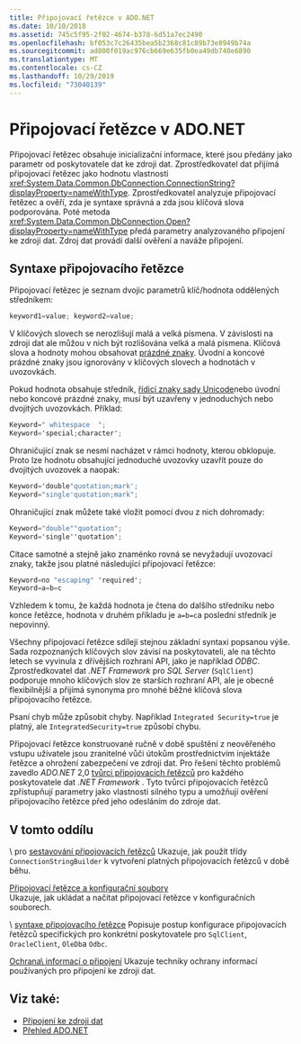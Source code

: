 ```yaml
---
title: Připojovací řetězce v ADO.NET
ms.date: 10/10/2018
ms.assetid: 745c5f95-2f02-4674-b378-6d51a7ec2490
ms.openlocfilehash: bf053c7c26435bea5b2368c81c89b73e8949b74a
ms.sourcegitcommit: ad800f019ac976cb669e635fb0ea49db740e6890
ms.translationtype: MT
ms.contentlocale: cs-CZ
ms.lasthandoff: 10/29/2019
ms.locfileid: "73040139"
---
```

# <a name="connection-strings-in-adonet"></a>Připojovací řetězce v ADO.NET

Připojovací řetězec obsahuje inicializační informace, které jsou předány jako parametr od poskytovatele dat ke zdroji dat. Zprostředkovatel dat přijímá připojovací řetězec jako hodnotu vlastnosti <xref:System.Data.Common.DbConnection.ConnectionString?displayProperty=nameWithType>. Zprostředkovatel analyzuje připojovací řetězec a ověří, zda je syntaxe správná a zda jsou klíčová slova podporována. Poté metoda <xref:System.Data.Common.DbConnection.Open?displayProperty=nameWithType> předá parametry analyzovaného připojení ke zdroji dat. Zdroj dat provádí další ověření a naváže připojení.

## <a name="connection-string-syntax"></a>Syntaxe připojovacího řetězce

Připojovací řetězec je seznam dvojic parametrů klíč/hodnota oddělených středníkem:

```csharp
keyword1=value; keyword2=value;
```

V klíčových slovech se nerozlišují malá a velká písmena. V závislosti na zdroji dat ale můžou v nich být rozlišována velká a malá písmena. Klíčová slova a hodnoty mohou obsahovat [prázdné znaky](https://en.wikipedia.org/wiki/Whitespace_character#Unicode). Úvodní a koncové prázdné znaky jsou ignorovány v klíčových slovech a hodnotách v uvozovkách.

Pokud hodnota obsahuje středník, [řídicí znaky sady Unicode](https://en.wikipedia.org/wiki/Unicode_control_characters)nebo úvodní nebo koncové prázdné znaky, musí být uzavřeny v jednoduchých nebo dvojitých uvozovkách. Příklad:

```csharp
Keyword=" whitespace  ";
Keyword='special;character';
```

Ohraničující znak se nesmí nacházet v rámci hodnoty, kterou obklopuje. Proto lze hodnotu obsahující jednoduché uvozovky uzavřít pouze do dvojitých uvozovek a naopak:

```csharp
Keyword='double"quotation;mark';
Keyword="single'quotation;mark";
```

Ohraničující znak můžete také vložit pomocí dvou z nich dohromady:

```csharp
Keyword="double""quotation";
Keyword='single''quotation';
```

Citace samotné a stejně jako znaménko rovná se nevyžadují uvozovací znaky, takže jsou platné následující připojovací řetězce:

```csharp
Keyword=no "escaping" 'required';
Keyword=a=b=c
```

Vzhledem k tomu, že každá hodnota je čtena do dalšího středníku nebo konce řetězce, hodnota v druhém příkladu je `a=b=c`a poslední středník je nepovinný.

Všechny připojovací řetězce sdílejí stejnou základní syntaxi popsanou výše. Sada rozpoznaných klíčových slov závisí na poskytovateli, ale na těchto letech se vyvinula z dřívějších rozhraní API, jako je například *ODBC*. Zprostředkovatel dat *.NET Framework* pro *SQL Server* (`SqlClient`) podporuje mnoho klíčových slov ze starších rozhraní API, ale je obecně flexibilnější a přijímá synonyma pro mnohé běžné klíčová slova připojovacího řetězce.

Psaní chyb může způsobit chyby. Například `Integrated Security=true` je platný, ale `IntegratedSecurity=true` způsobí chybu.

Připojovací řetězce konstruované ručně v době spuštění z neověřeného vstupu uživatele jsou zranitelné vůči útokům prostřednictvím injektáže řetězce a ohrožení zabezpečení ve zdroji dat. Pro řešení těchto problémů zavedlo *ADO.NET* 2,0 [tvůrci připojovacích řetězců](connection-string-builders.md) pro každého poskytovatele dat *.NET Framework* . Tyto tvůrci připojovacích řetězců zpřístupňují parametry jako vlastnosti silného typu a umožňují ověření připojovacího řetězce před jeho odesláním do zdroje dat.

## <a name="in-this-section"></a>V tomto oddílu

\ pro [sestavování připojovacích řetězců](connection-string-builders.md)
Ukazuje, jak použít třídy `ConnectionStringBuilder` k vytvoření platných připojovacích řetězců v době běhu.

[Připojovací řetězce a konfigurační soubory](connection-strings-and-configuration-files.md)\
Ukazuje, jak ukládat a načítat připojovací řetězce v konfiguračních souborech.

\ [syntaxe připojovacího řetězce](connection-string-syntax.md)
Popisuje postup konfigurace připojovacích řetězců specifických pro konkrétní poskytovatele pro `SqlClient`, `OracleClient`, `OleDb`a `Odbc`.

[Ochrana\ informací o připojení](protecting-connection-information.md)
Ukazuje techniky ochrany informací používaných pro připojení ke zdroji dat.

## <a name="see-also"></a>Viz také:

- [Připojení ke zdroji dat](/cpp/data/odbc/connecting-to-a-data-source)
- [Přehled ADO.NET](ado-net-overview.md)
